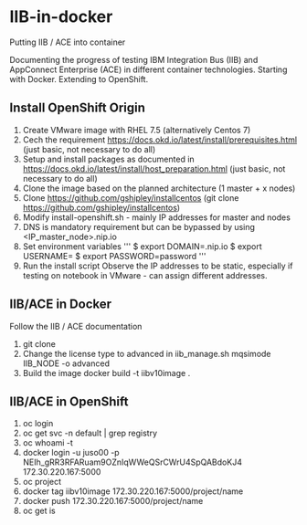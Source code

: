 # IIB-in-docker
Putting IIB / ACE into container

Documenting the progress of testing IBM Integration Bus (IIB) and AppConnect Enterprise (ACE) in different container technologies.
Starting with Docker.
Extending to OpenShift.

## Install OpenShift Origin
1. Create VMware image with RHEL 7.5 (alternatively Centos 7)
2. Cech the requirement https://docs.okd.io/latest/install/prerequisites.html (just basic, not necessary to do all)
3. Setup and install packages as documented in https://docs.okd.io/latest/install/host_preparation.html (just basic, not necessary to do all)
4. Clone the image based on the planned architecture (1 master + x nodes)
5. Clone https://github.com/gshipley/installcentos (git clone https://github.com/gshipley/installcentos)
6. Modify install-openshift.sh - mainly IP addresses for master and nodes
7. DNS is mandatory requirement but can be bypassed by using <IP_master_node>.nip.io
8. Set environment variables
'''	$ export DOMAIN=<public ip address>.nip.io
	$ export USERNAME=<current user name>
	$ export PASSWORD=password '''
9. Run the install script
Observe the IP addresses to be static, especially if testing on notebook in VMware - can assign different addresses.

## IIB/ACE in Docker
Follow the IIB / ACE documentation
1. git clone 
2. Change the license type to advanced in iib_manage.sh
    mqsimode IIB_NODE -o advanced
3. Build the image
    docker build -t iibv10image .

## IIB/ACE in OpenShift
1. oc login
2. oc get svc -n default | grep registry
3. oc whoami -t
4. docker login -u juso00 -p NEIh_gRR3RFARuam9OZnIqWWeQSrCWrU4SpQABdoKJ4 172.30.220.167:5000
5. oc project
6. docker tag iibv10image 172.30.220.167:5000/project/name
7. docker push 172.30.220.167:5000/project/name
8. oc get is
